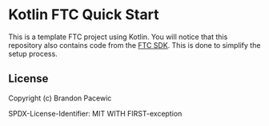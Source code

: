 # Kotlin FTC Quick Start

This is a template FTC project using Kotlin. You will notice that this repository also contains code from the [FTC SDK](https://github.com/FIRST-Tech-Challenge/FtcRobotController). This is done to simplify the setup process.

## License

Copyright (c) Brandon Pacewic

SPDX-License-Identifier: MIT WITH FIRST-exception
